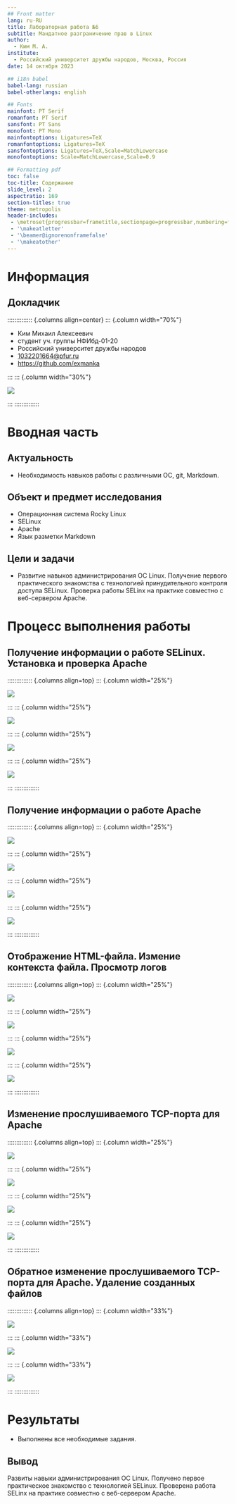 ```yaml
---
## Front matter
lang: ru-RU
title: Лабораторная работа №6
subtitle: Мандатное разграничение прав в Linux
author:
  - Ким М. А.
institute:
  - Российский университет дружбы народов, Москва, Россия
date: 14 октября 2023

## i18n babel
babel-lang: russian
babel-otherlangs: english

## Fonts
mainfont: PT Serif
romanfont: PT Serif
sansfont: PT Sans
monofont: PT Mono
mainfontoptions: Ligatures=TeX
romanfontoptions: Ligatures=TeX
sansfontoptions: Ligatures=TeX,Scale=MatchLowercase
monofontoptions: Scale=MatchLowercase,Scale=0.9

## Formatting pdf
toc: false
toc-title: Содержание
slide_level: 2
aspectratio: 169
section-titles: true
theme: metropolis
header-includes:
 - \metroset{progressbar=frametitle,sectionpage=progressbar,numbering=fraction}
 - '\makeatletter'
 - '\beamer@ignorenonframefalse'
 - '\makeatother'
---
```


# Информация

## Докладчик

:::::::::::::: {.columns align=center}
::: {.column width="70%"}

  * Ким Михаил Алексеевич
  * студент уч. группы НФИбд-01-20
  * Российский университет дружбы народов
  * [1032201664@pfur.ru](mailto:1032201664@pfur.ru)
  * <https://github.com/exmanka>

:::
::: {.column width="30%"}

![](./image/0_me.png)

:::
::::::::::::::

# Вводная часть

## Актуальность

- Необходимость навыков работы с различными ОС, git, Markdown.

## Объект и предмет исследования

- Операционная система Rocky Linux
- SELinux
- Apache
- Язык разметки Markdown

## Цели и задачи

- Развитие навыков администрирования ОС Linux. Получение первого практического знакомства с технологией принудительного контроля доступа SELinux. Проверка работы SELinx на практике совместно с веб-сервером Apache.

# Процесс выполнения работы
## Получение информации о работе SELinux. Установка и проверка Apache

:::::::::::::: {.columns align=top}
::: {.column width="25%"}

![](image/Screenshot_1.png)

:::
::: {.column width="25%"}

![](image/Screenshot_2.png)

:::
::: {.column width="25%"}

![](image/Screenshot_3.png)

:::
::: {.column width="25%"}

![](image/Screenshot_4.png)

:::
::::::::::::::

## Получение информации о работе Apache

:::::::::::::: {.columns align=top}
::: {.column width="25%"}

![](image/Screenshot_5.png)

:::
::: {.column width="25%"}

![](image/Screenshot_6.png)

:::
::: {.column width="25%"}

![](image/Screenshot_7.png)

:::
::: {.column width="25%"}

![](image/Screenshot_8.png)

:::
::::::::::::::

## Отображение HTML-файла. Измение контекста файла. Просмотр логов

:::::::::::::: {.columns align=top}
::: {.column width="25%"}

![](image/Screenshot_9.png)

:::
::: {.column width="25%"}

![](image/Screenshot_10.png)

:::
::: {.column width="25%"}

![](image/Screenshot_11.png)

:::
::: {.column width="25%"}

![](image/Screenshot_12.png)

:::
::::::::::::::

## Изменение прослушиваемого TCP-порта для Apache

:::::::::::::: {.columns align=top}
::: {.column width="25%"}

![](image/Screenshot_13.png)

:::
::: {.column width="25%"}

![](image/Screenshot_14.png)

:::
::: {.column width="25%"}

![](image/Screenshot_15.png)

:::
::: {.column width="25%"}

![](image/Screenshot_16.png)

:::
::::::::::::::

## Обратное изменение прослушиваемого TCP-порта для Apache. Удаление созданных файлов

:::::::::::::: {.columns align=top}
::: {.column width="33%"}

![](image/Screenshot_17.png)

:::
::: {.column width="33%"}

![](image/Screenshot_18.png)

:::
::: {.column width="33%"}

![](image/Screenshot_19.png)

:::
::::::::::::::

# Результаты

- Выполнены все необходимые задания.

## Вывод

Развиты навыки администрирования ОС Linux. Получено первое практическое знакомство с технологией SELinux. Проверена работа SELinx на практике совместно с веб-сервером Apache.